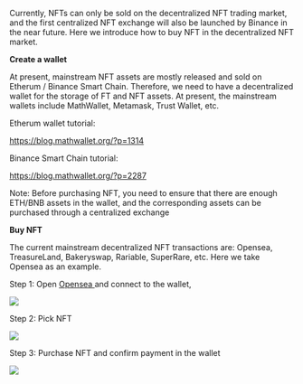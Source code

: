 Currently, NFTs can only be sold on the decentralized NFT trading market, and the first centralized NFT exchange will also be launched by Binance in the near future. Here we introduce how to buy NFT in the decentralized NFT market.

**Create a wallet**

At present, mainstream NFT assets are mostly released and sold on Etherum / Binance Smart Chain. Therefore, we need to have a decentralized wallet for the storage of FT and NFT assets. At present, the mainstream wallets include MathWallet, Metamask, Trust Wallet, etc.

Etherum wallet tutorial:

https://blog.mathwallet.org/?p=1314

Binance Smart Chain tutorial:

https://blog.mathwallet.org/?p=2287

Note: Before purchasing NFT, you need to ensure that there are enough ETH/BNB assets in the wallet, and the corresponding assets can be purchased through a centralized exchange

**Buy NFT**

The current mainstream decentralized NFT transactions are: Opensea, TreasureLand, Bakeryswap, Rariable, SuperRare, etc. Here we take Opensea as an example.

Step 1: Open [Opensea ](https://opensea.io/)and connect to the wallet,

![](/nft_docs/images/792B2ACE12F360B174043F47CD8F1BE5.png)

Step 2: Pick NFT

![](/nft_docs/images/4C60A4DE77E1169ED10270A9C75BB39E.png)

Step 3: Purchase NFT and confirm payment in the wallet

![](/nft_docs/images/80B7A2AD63D2B7849931A2316DE171AB.png)

